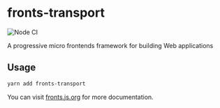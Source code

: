 # fronts-transport

![Node CI](https://github.com/unadlib/fronts/workflows/Node%20CI/badge.svg)

A progressive micro frontends framework for building Web applications

## Usage

```sh
yarn add fronts-transport
```

You can visit [fronts.js.org](https://fronts.js.org/) for more documentation.
